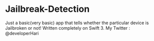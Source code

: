 # Jailbreak-Detection
Just a basic(very basic) app that tells whether the particular device is Jailbroken or not! Written completely on Swift 3. My Twitter : @developerHari
